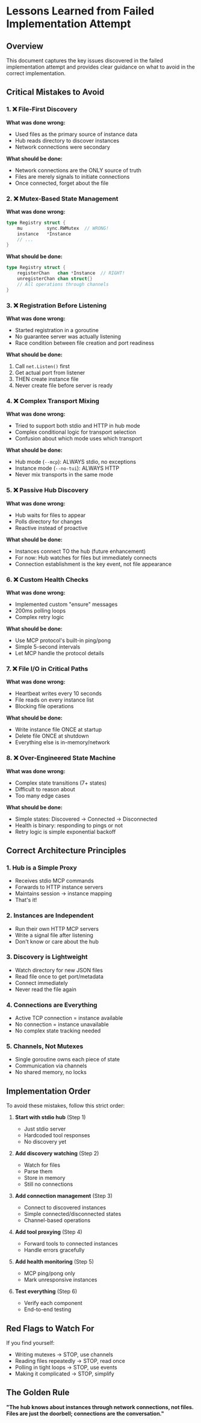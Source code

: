 # Lessons Learned from Failed Implementation Attempt

## Overview

This document captures the key issues discovered in the failed implementation attempt and provides clear guidance on what to avoid in the correct implementation.

## Critical Mistakes to Avoid

### 1. ❌ **File-First Discovery**
**What was done wrong:**
- Used files as the primary source of instance data
- Hub reads directory to discover instances
- Network connections were secondary

**What should be done:**
- Network connections are the ONLY source of truth
- Files are merely signals to initiate connections
- Once connected, forget about the file

### 2. ❌ **Mutex-Based State Management**
**What was done wrong:**
```go
type Registry struct {
    mu         sync.RWMutex  // WRONG!
    instance   *Instance
    // ...
}
```

**What should be done:**
```go
type Registry struct {
    registerChan   chan *Instance  // RIGHT!
    unregisterChan chan struct{}
    // All operations through channels
}
```

### 3. ❌ **Registration Before Listening**
**What was done wrong:**
- Started registration in a goroutine
- No guarantee server was actually listening
- Race condition between file creation and port readiness

**What should be done:**
1. Call `net.Listen()` first
2. Get actual port from listener
3. THEN create instance file
4. Never create file before server is ready

### 4. ❌ **Complex Transport Mixing**
**What was done wrong:**
- Tried to support both stdio and HTTP in hub mode
- Complex conditional logic for transport selection
- Confusion about which mode uses which transport

**What should be done:**
- Hub mode (`--mcp`): ALWAYS stdio, no exceptions
- Instance mode (`--no-tui`): ALWAYS HTTP
- Never mix transports in the same mode

### 5. ❌ **Passive Hub Discovery**
**What was done wrong:**
- Hub waits for files to appear
- Polls directory for changes
- Reactive instead of proactive

**What should be done:**
- Instances connect TO the hub (future enhancement)
- For now: Hub watches for files but immediately connects
- Connection establishment is the key event, not file appearance

### 6. ❌ **Custom Health Checks**
**What was done wrong:**
- Implemented custom "ensure" messages
- 200ms polling loops
- Complex retry logic

**What should be done:**
- Use MCP protocol's built-in ping/pong
- Simple 5-second intervals
- Let MCP handle the protocol details

### 7. ❌ **File I/O in Critical Paths**
**What was done wrong:**
- Heartbeat writes every 10 seconds
- File reads on every instance list
- Blocking file operations

**What should be done:**
- Write instance file ONCE at startup
- Delete file ONCE at shutdown
- Everything else is in-memory/network

### 8. ❌ **Over-Engineered State Machine**
**What was done wrong:**
- Complex state transitions (7+ states)
- Difficult to reason about
- Too many edge cases

**What should be done:**
- Simple states: Discovered → Connected → Disconnected
- Health is binary: responding to pings or not
- Retry logic is simple exponential backoff

## Correct Architecture Principles

### 1. **Hub is a Simple Proxy**
- Receives stdio MCP commands
- Forwards to HTTP instance servers
- Maintains session → instance mapping
- That's it!

### 2. **Instances are Independent**
- Run their own HTTP MCP servers
- Write a signal file after listening
- Don't know or care about the hub

### 3. **Discovery is Lightweight**
- Watch directory for new JSON files
- Read file once to get port/metadata
- Connect immediately
- Never read the file again

### 4. **Connections are Everything**
- Active TCP connection = instance available
- No connection = instance unavailable
- No complex state tracking needed

### 5. **Channels, Not Mutexes**
- Single goroutine owns each piece of state
- Communication via channels
- No shared memory, no locks

## Implementation Order

To avoid these mistakes, follow this strict order:

1. **Start with stdio hub** (Step 1)
   - Just stdio server
   - Hardcoded tool responses
   - No discovery yet

2. **Add discovery watching** (Step 2)
   - Watch for files
   - Parse them
   - Store in memory
   - Still no connections

3. **Add connection management** (Step 3)
   - Connect to discovered instances
   - Simple connected/disconnected states
   - Channel-based operations

4. **Add tool proxying** (Step 4)
   - Forward tools to connected instances
   - Handle errors gracefully

5. **Add health monitoring** (Step 5)
   - MCP ping/pong only
   - Mark unresponsive instances

6. **Test everything** (Step 6)
   - Verify each component
   - End-to-end testing

## Red Flags to Watch For

If you find yourself:
- Writing mutexes → STOP, use channels
- Reading files repeatedly → STOP, read once
- Polling in tight loops → STOP, use events
- Making it complicated → STOP, simplify

## The Golden Rule

**"The hub knows about instances through network connections, not files. Files are just the doorbell; connections are the conversation."**